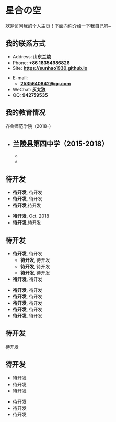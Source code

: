 # 星合の空

欢迎访问我的个人主页！下面向你介绍一下我自己吧~

<!-- .slide -->

## 我的联系方式

- Address: **山东兰陵**
- Phone: **+86 18354986826**
- Site: **<https://sunhao1930.github.io>**

<!-- .slide vertical=true -->

- E-mail:
  - **2535640842@qq.com**
- WeChat: **灰太狼**
- QQ: **942759535**

<!-- .slide -->

## 我的教育情况

<!-- .slide vertical=true -->

齐鲁师范学院（2018-）

- 兰陵县第四中学（2015-2018）
  - 
  - 
  - 

<!-- .slide -->


## 待开发

<!-- .slide vertical=true -->

- **待开发**, 待开发
- **待开发**, 待开发
- **待开发**,待开发

<!-- .slide vertical=true -->

- **待开发**, Oct. 2018
- **待开发**,待开发
<!-- .slide -->

## 待开发

<!-- .slide vertical=true -->

- **待开发**, 待开发
  - **待开发**, 待开发
  - **待开发**, 待开发
  - **待开发**, 待开发
- **待开发**, 待开发

<!-- .slide vertical=true -->

- **待开发**, 待开发
- **待开发**, 待开发
- **待开发**, 待开发
- **待开发**, 待开发
- **待开发**, 待开发

<!-- .slide -->

## 待开发

待开发

<!-- .slide -->

## 待开发

- 待开发
- 待开发
- 待开发
<!-- .slide vertical=true -->

- 待开发
- 待开发
- 待开发
